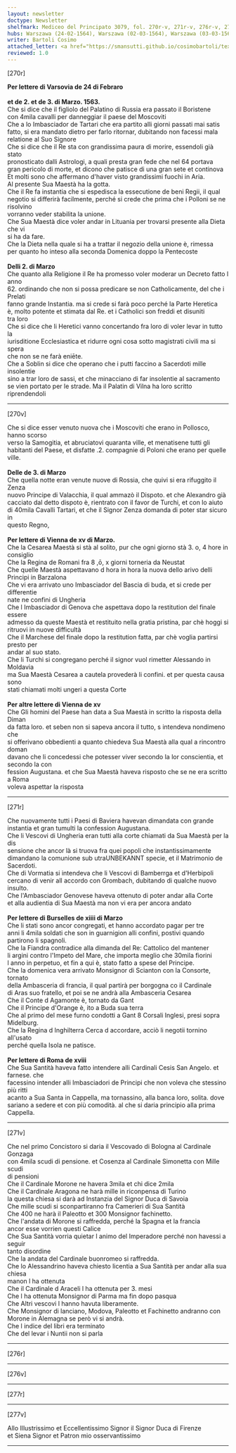 ```yaml
---
layout: newsletter
doctype: Newsletter
shelfmark: Mediceo del Principato 3079, fol. 270r-v, 271r-v, 276r-v, 277r-v
hubs: Warszawa (24-02-1564), Warszawa (02-03-1564), Warszawa (03-03-1564), Warszawa (02-03-1564), Warszawa (03-03-1564), Wien (15-03-1564), Wien (15-03-1564), Bruxelles (14-03-1564), Roma (18-03-1564)
writer: Bartoli Cosimo
attached_letter: <a href="https://smansutti.github.io/cosimobartoli/texts/2976_101/">2976_101</a>
reviewed: 1.0
---
```


[270r]  
  
  
<strong>Per lettere di Varsovia de 24 di Febraro</strong>  
<br/><strong>et de 2. et de 3. di Marzo. 1563.</strong>  
Che si dice che il figliolo del Palatino di Russia era passato il Boristene  
con 4mila cavalli per danneggiar il paese del Moscoviti  
Che a lo Imbasciador de Tartari che era partito alli giorni passati mai satis  
fatto, si era mandato dietro per farlo ritornar, dubitando non facessi mala  
relatione al Suo Signore  
Che si dice che il Re sta con grandissima paura di morire, essendoli già stato  
pronosticato dalli Astrologi, a quali presta gran fede che nel 64 portava  
gran pericolo di morte, et dicono che patisce di una gran sete et continova  
Et molti sono che affermano d'haver visto grandissimi fuochi in Aria.  
Al presente Sua Maestà ha la gotta.  
Che il Re fa instantia che si espedisca la essecutione de beni Regii, il qual  
negotio si differirà facilmente, perché si crede che prima che i Polloni se ne risolvino  
vorranno veder stabilita la unione.  
Che Sua Maestà dice voler andar in Lituania per trovarsi presente alla Dieta che vi  
si ha da fare.  
Che la Dieta nella quale si ha a trattar il negozio della unione è, rimessa  
per quanto ho inteso alla seconda Domenica doppo la Pentecoste  
<br/><strong>Delli 2. di Marzo</strong>  
Che quanto alla Religione il Re ha promesso voler moderar un Decreto fatto l anno  
62. ordinando che non si possa predicare se non Catholicamente, del che i Prelati  
fanno grande Instantia. ma si crede si farà poco perché la Parte Heretica  
è, molto potente et stimata dal Re. et i Catholici son freddi et disuniti  
tra loro  
Che si dice che li Heretici vanno concertando fra loro di voler levar in tutto la  
iurisditione Ecclesiastica et ridurre ogni cosa sotto magistrati civili ma si spera  
che non se ne farà eniēte.  
Che a Soblin si dice che operano che i putti faccino a Sacerdoti mille insolentie  
sino a trar loro de sassi, et che minacciano di far insolentie al sacramento  
se vien portato per le strade. Ma il Palatin di Vilna ha loro scritto riprendendoli  
  
---  

[270v]  
  
  
Che si dice esser venuto nuova che i Moscoviti che erano in Pollosco, hanno scorso  
verso la Samogitia, et abruciatovi quaranta ville, et menatisene tutti gli  
habitanti del Paese, et disfatte .2. compagnie di Poloni che erano per quelle ville.  
<br/><strong>Delle de 3. di Marzo</strong>  
Che quella notte eran venute nuove di Rossia, che quivi si era rifuggito il Zenza  
nuovo Principe di Valacchia, il qual ammazò il Dispoto. et che Alexandro già  
cacciato dal detto dispoto è, rientrato con il favor de Turchi, et con lo aiuto  
di 40mila Cavalli Tartari, et che il Signor Zenza domanda di poter star sicuro in  
questo Regno,  
<br/><strong>Per lettere di Vienna de xv di Marzo.</strong>  
Che la Cesarea Maestà si stà al solito, pur che ogni giorno stà 3. o, 4 hore in consiglio  
Che la Regina de Romani fra 8 ,ō, x giorni torneria da Neustat  
Che quelle Maestà aspettavano d hora in hora la nuova dello arivo delli Principi in Barzalona  
Che vi era arrivato uno Imbasciador del Bascia di buda, et si crede per differentie  
nate ne confini di Ungheria  
Che l Imbasciador di Genova che aspettava dopo la restitution del finale essere  
admesso da queste Maestà et restituito nella gratia pristina, par chè hoggi si  
ritruovi in nuove difficultà  
Che il Marchese del finale dopo la restitution fatta, par chè voglia partirsi presto per  
andar al suo stato.  
Che li Turchi si congregano perché il signor vuol rimetter Alessando in Moldavia  
ma Sua Maestà Cesarea a cautela provederà li confini. et per questa causa sono  
stati chiamati molti ungeri a questa Corte  
<br/><strong>Per altre lettere di Vienna de xv</strong>  
Che Gli homini del Paese han data a Sua Maestà in scritto la risposta della Diman  
da fatta loro. et seben non si sapeva ancora il tutto, s intendeva nondimeno che  
si offerivano obbedienti a quanto chiedeva Sua Maestà alla qual a rincontro doman  
davano che li concedessi che potesser viver secondo la lor conscientia, et secondo la con  
fession Augustana. et che Sua Maestà haveva risposto che se ne era scritto a Roma  
voleva aspettar la risposta  
  
---  

[271r]  
  
  
Che nuovamente tutti i Paesi di Baviera havevan dimandata con grande  
instantia et gran tumulti la confession Augustana.  
Che li Vescovi di Ungheria eran tutti alla corte chiamati da Sua Maestà per la dis  
sensione che ancor là si truova fra quei popoli che instantissimamente  
dimandano la comunione sub utraUNBEKANNT specie, et il Matrimonio de Sacerdoti.  
Che di Vormatia si intendeva che li Vescovi di Bamberrga et d'Herbipoli  
cercano di venir all accordo con Grombach, dubitando di qualche nuovo insulto.  
Che l'Ambasciador Genovese haveva ottenuto di poter andar alla Corte  
et alla audientia di Sua Maestà ma non vi era per ancora andato  
<br/><strong>Per lettere di Burselles de xiiii di Marzo</strong>  
Che li stati sono ancor congregati, et hanno accordato pagar per tre  
anni li 4mila soldati che son in guarnigion alli confini, postivi quando  
partirono li spagnoli.  
Che la Fiandra contradice alla dimanda del Re: Cattolico del mantener  
li argini contro l'Impeto del Mare, che importa meglio che 30mila fiorini  
l anno in perpetuo, et fin a qui è, stato fatto a spese del Principe.  
Che la domenica vera arrivato Monsignor di Scianton con la Consorte, tornato  
della Ambasceria di francia, il qual partirà per borgogna co il Cardinale  
di Aras suo fratello, et poi se ne andrà alla Ambasceria Cesarea  
Che il Conte d Agamonte è, tornato da Gant  
Che il Principe d'Orange è, ito a Buda sua terra  
Che al primo del mese furno condotti a Gant 8 Corsali Inglesi, presi sopra  
Midelburg.  
Che la Regina d Inghilterra Cerca d accordare, acciò li negotii tornino all'usato  
perché quella Isola ne patisce.  
<br/><strong>Per lettere di Roma de xviii</strong>  
Che Sua Santità haveva fatto intendere alli Cardinali Cesis San Angelo. et farnese. che  
facessino intender alli Imbasciadori de Principi che non voleva che stessino più ritti  
acanto a Sua Santa in Cappella, ma tornassino, alla banca loro, solita. dove  
sariano a sedere et con più comodità. al che si daria principio alla prima Cappella.  
  
---  

[271v]  
  
  
Che nel primo Concistoro si daria il Vescovado di Bologna al Cardinale Gonzaga  
con 4mila scudi di pensione. et Cosenza al Cardinale Simonetta con Mille scudi  
di pensioni  
Che il Cardinale Morone ne havera 3mila et chi dice 2mila  
Che il Cardinale Aragona ne harà mille in riconpensa di Turino  
la questa chiesa si darà ad Instanzia del Signor Duca di Savoia  
Che mille scudi si sconpartiranno fra Camerieri di Sua Santità  
Che 400 ne harà il Paleotto et 300 Monsignor fachinetto.  
Che l'andata di Morone si raffredda, perché la Spagna et la francia  
ancor esse vorrien questi Calice  
Che Sua Santità vorria quietar l animo del Imperadore perché non havessi a seguir  
tanto disordine  
Che la andata del Cardinale buonromeo si raffredda.  
Che lo Alessandrino haveva chiesto licentia a Sua Santità per andar alla sua chiesa  
manon l ha ottenuta  
Che il Cardinale d Araceli l ha ottenuta per 3. mesi  
Che l ha ottenuta Monsignor di Parma ma fin dopo pasqua  
Che Altri vescovi l hanno havuta liberamente.  
Che Monsignor di lanciano, Modova, Paleotto et Fachinetto andranno con  
Morone in Alemagna se però vi si andrà.  
Che l indice del libri era terminato  
Che del levar i Nuntii non si parla  
  
---  

[276r]  
  
  
  
---  

[276v]  
  
  
  
---  

[277r]  
  
  
  
---  

[277v]  
  
  
Allo Illustrissimo et Eccellentissimo Signor il Signor Duca di Firenze  
et Siena Signor et Patron mio osservantissimo  
  
---  

